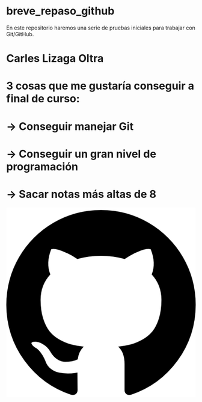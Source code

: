 # breve_repaso_github
En este repositorio haremos una serie de pruebas iniciales para trabajar con Git/GitHub.
# Carles Lizaga Oltra

# 3 cosas que me gustaría conseguir a final de curso:
# -> Conseguir manejar Git
# -> Conseguir un gran nivel de programación
# -> Sacar notas más altas de 8

<img src="GitHub-Carles.png">
